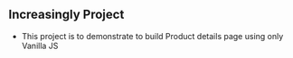 ## Increasingly Project

- This project is to demonstrate to build Product details page using only Vanilla JS
